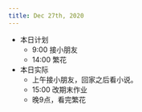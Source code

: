 ```yaml
---
title: Dec 27th, 2020
---
```


- 本日计划
    - 9:00 接小朋友
    - 14:00 繁花
- 本日实际
    - 上午接小朋友，回家之后看小说。
    - 15:00 改期末作业
    - 晚9点，看完繁花